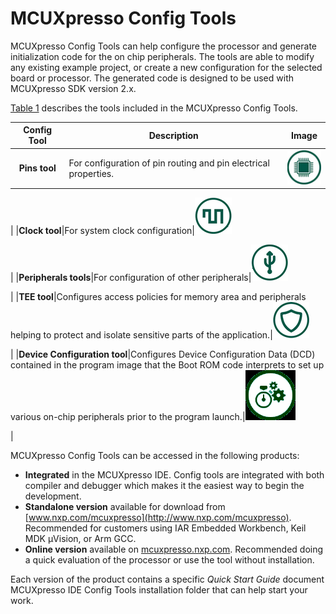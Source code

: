 # MCUXpresso Config Tools

MCUXpresso Config Tools can help configure the processor and generate initialization code for the on chip peripherals. The tools are able to modify any existing example project, or create a new configuration for the selected board or processor. The generated code is designed to be used with MCUXpresso SDK version 2.x.

[Table 1](mcuxpresso_config_tools.md#TABLE_E1V_M1C_CDB) describes the tools included in the MCUXpresso Config Tools.

|Config Tool|Description|Image|
|:---------:|-----------|:---:|
|**Pins tool**|For configuration of pin routing and pin electrical properties.|![](../images/pin_80.png)

|
|**Clock tool**|For system clock configuration|![](../images/clock_80.png)

|
|**Peripherals tools**|For configuration of other peripherals|![](../images/peri_80.png)

|
|**TEE tool**|Configures access policies for memory area and peripherals helping to protect and isolate sensitive parts of the application.|![](../images/tee_80.png)

|
|**Device Configuration tool**|Configures Device Configuration Data \(DCD\) contained in the program image that the Boot ROM code interprets to set up various on-chip peripherals prior to the program launch.|![](../images/dcd_80.png)

|

MCUXpresso Config Tools can be accessed in the following products:

-   **Integrated** in the MCUXpresso IDE. Config tools are integrated with both compiler and debugger which makes it the easiest way to begin the development.
-   **Standalone version** available for download from [www.nxp.com/mcuxpresso](http://www.nxp.com/mcuxpresso). Recommended for customers using IAR Embedded Workbench, Keil MDK µVision, or Arm GCC.
-   **Online version** available on [mcuxpresso.nxp.com](http://mcuxpresso.nxp.com). Recommended doing a quick evaluation of the processor or use the tool without installation.

Each version of the product contains a specific *Quick Start Guide* document MCUXpresso IDE Config Tools installation folder that can help start your work.

